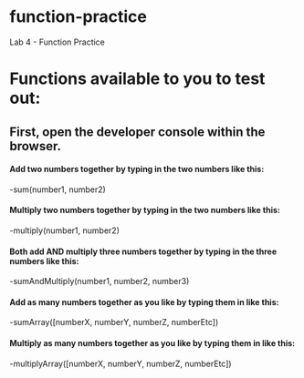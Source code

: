 # function-practice
Lab 4 - Function Practice

# Functions available to you to test out:
## First, open the developer console within the browser.

#### Add two numbers together by typing in the two numbers like this:  
-sum(number1, number2)  

#### Multiply two numbers together by typing in the two numbers like this:  
-multiply(number1, number2)  

#### Both add AND multiply three numbers together by typing in the three numbers like this:  
-sumAndMultiply(number1, number2, number3)  

#### Add as many numbers together as you like by typing them in like this:  
-sumArray([numberX, numberY, numberZ, numberEtc])  

#### Multiply as many numbers together as you like by typing them in like this:  
-multiplyArray([numberX, numberY, numberZ, numberEtc])
